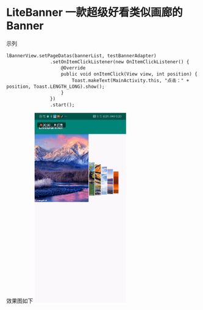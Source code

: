 # LiteBanner 一款超级好看类似画廊的Banner

示列
```
lBannerView.setPageDatas(bannerList, testBannerAdapter)
                .setOnItemClickListener(new OnItemClickListener() {
                    @Override
                    public void onItemClick(View view, int position) {
                        Toast.makeText(MainActivity.this, "点击：" + position, Toast.LENGTH_LONG).show();
                    }
                })
                .start();
```

效果图如下
<img src="https://raw.githubusercontent.com/yixi195/LiteBanner/master/app/screenshot/preview.gif" width="240">

